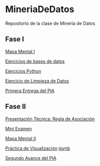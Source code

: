 # MineriaDeDatos
Repositorio de la clase de Minería de Datos

## Fase I

[Mapa Mental I](https://github.com/NathanRAMx/MineriaDeDatos/blob/main/MapaMental_1_1745134.pdf)

[Ejercicios de bases de datos](https://github.com/Evelinmendoza/Mineria-de-datos/blob/main/Ej1_BasesDatos_Equipo_7.pdf)

[Ejercicios Python](https://github.com/NathanRAMx/MineriaDeDatos/blob/main/Ej_Python_1745134.ipynb)

[Ejercicio de Limpieza de Datos](https://github.com/Evelinmendoza/Mineria-de-datos/blob/main/Ej_Limpieza_Equipo7%20(2).ipynb)

[Primera Entrega del PIA](https://github.com/Evelinmendoza/Mineria-de-datos/blob/main/Avance1_PIA_Equipo7.ipynb)

## Fase II

[Presentación Técnica: Regla de Asociación](https://github.com/Evelinmendoza/Mineria-de-datos/blob/main/Presentacion_Reglas%20de%20asociaci%C3%B3n_Equipo%207.pdf)

[Mini Examen](https://github.com/NathanRAMx/MineriaDeDatos/blob/main/Calificación_Reglasdeasociacion_Equipo7.pdf)

[Mapa Mental II](https://github.com/NathanRAMx/MineriaDeDatos/blob/main/MapaMental_2_1745134.pdf)

[Práctica de Visualización](https://github.com/NathanRAMx/MineriaDeDatos/blob/main/Visualizacion_Equipo7.pdf) [ipynb](https://github.com/NathanRAMx/MineriaDeDatos/blob/main/Visualizacion_Equipo7.ipynb)

[Segundo Avance del PIA](https://github.com/NathanRAMx/MineriaDeDatos/blob/main/AvancePIA_II_Grupo002_Equipo7.ipynb)
